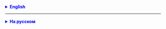 <details style="margin-top: 16px">
  <summary style="cursor: pointer; color: blue;"><b>English</b></summary>



</details>

<hr>

<details style="margin-top: 16px">
  <summary style="cursor: pointer; color: blue;"><b>На русском</b></summary>

1. Реализовать интерфейс EmployeeRepositoryInterface из проекта с урока 30
2. 

</details>
